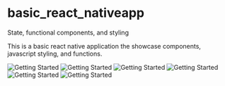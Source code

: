 # basic_react_nativeapp
State, functional components, and styling


This is a basic react native application the showcase components, javascript styling, and functions.


![Getting Started](./docs/images/img.png)
![Getting Started](./docs/images/img1.png)
![Getting Started](./docs/images/img2.png)
![Getting Started](./docs/images/img3.png)
![Getting Started](./docs/images/img4.png)
![Getting Started](./docs/images/img5.png)
